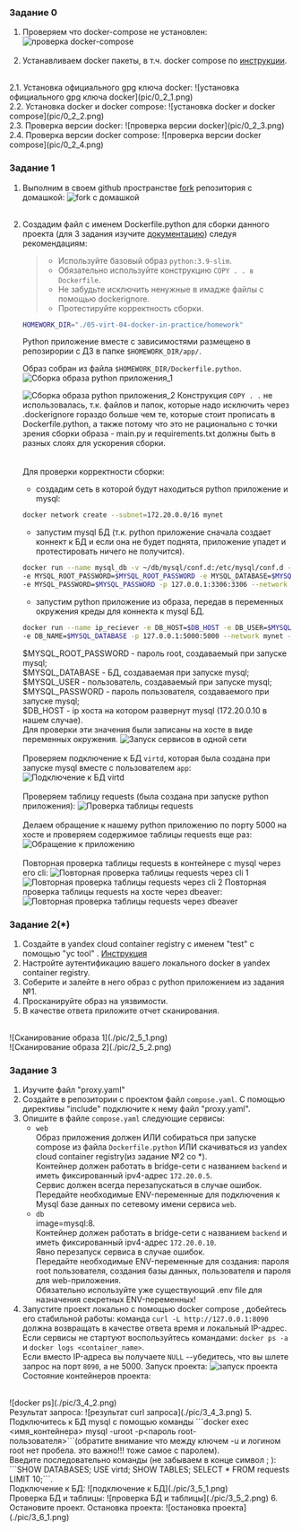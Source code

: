 ### Задание 0
1. Проверяем что docker-compose не установлен:
![проверка docker-compose](pic/0_1_1.png)
<br><br>
2. Устанавливаем docker пакеты, в т.ч. docker compose по [инструкции](https://docs.docker.com/engine/install/ubuntu/#install-using-the-repository).
<br>
2.1. Установка официального gpg ключа docker:
![установка официального gpg ключа docker](pic/0_2_1.png)
<br>
2.2. Установка docker и docker compose:
![установка docker и docker compose](pic/0_2_2.png)
<br>
2.3. Проверка версии docker:
![проверка версии docker](pic/0_2_3.png)
<br>
2.4. Проверка версии docker compose:
![проверка версии docker compose](pic/0_2_4.png)


### Задание 1
1. Выполним в своем github пространстве [fork](https://github.com/VikhlyantsevA/shvirtd-example-python) репозитория с домашкой:
![fork с домашкой](pic/1_1_1.png)
<br><br>
2. Создадим файл с именем Dockerfile.python для сборки данного проекта (для 3 задания изучите [документацию](https://docs.docker.com/compose/compose-file/build/))
следуя рекомендациям:
    > - Используйте базовый образ `python:3.9-slim`.<br> 
    > - Обязательно используйте конструкцию `COPY . . в Dockerfile`.<br> 
    > - Не забудьте исключить ненужные в имадже файлы с помощью dockerignore.<br>
    > - Протестируйте корректность сборки.<br>
    
   ```bash
   HOMEWORK_DIR="./05-virt-04-docker-in-practice/homework"
   ```
    Python приложение вместе с зависимостями размещено в репозирории c ДЗ в папке `$HOMEWORK_DIR/app/`. 

    Образ собран из файла `$HOMEWORK_DIR/Dockerfile.python`.
    ![Сборка образа python приложения_1](./pic/1_2_1.png)

    ![Сборка образа python приложения_2](./pic/1_2_2.png)
    Конструкция `COPY . .` не использовалась, т.к. файлов и папок, которые надо исключить через .dockerignore гораздо больше чем те, которые стоит прописать в Dockerfile.python, а также потому что это не рационально с точки зрения сборки образа - main.py и requirements.txt должны быть в разных слоях для ускорения сборки.  
    <br><br>
    Для проверки корректности сборки:
    - создадим сеть в которой будут находиться python приложение и mysql:
    ```bash
    docker network create --subnet=172.20.0.0/16 mynet  
    ```
    - запустим mysql БД (т.к. python приложение сначала создает коннект к БД и если она не будет поднята, приложение упадет и протестировать ничего не получится). 
    ```bash
    docker run --name mysql_db -v ~/db/mysql/conf.d:/etc/mysql/conf.d -v ~/db/mysql/data:/var/lib/mysql \    
   -e MYSQL_ROOT_PASSWORD=$MYSQL_ROOT_PASSWORD -e MYSQL_DATABASE=$MYSQL_DATABASE -e MYSQL_USER=$MYSQL_USER \              
   -e MYSQL_PASSWORD=$MYSQL_PASSWORD -p 127.0.0.1:3306:3306 --network mynet --ip 172.20.0.10 -d mysql
    ```
   - запустим python приложение из образа, передав в переменных окружения креды для коннекта к mysql БД.
   ```bash
   docker run --name ip_reciever -e DB_HOST=$DB_HOST -e DB_USER=$MYSQL_USER -e DB_PASSWORD=$MYSQL_PASSWORD \
   -e DB_NAME=$MYSQL_DATABASE -p 127.0.0.1:5000:5000 --network mynet --ip 172.20.0.5 -d rattus1perfectus/ip_reciever:1.0.0
   ```
   $MYSQL_ROOT_PASSWORD - пароль root, создаваемый при запуске mysql;<br> 
   $MYSQL_DATABASE - БД, создаваемая при запуске mysql;<br>
   $MYSQL_USER - пользователь, создаваемый при запуске mysql;<br>
   $MYSQL_PASSWORD - пароль пользователя, создаваемого при запуске mysql;<br> 
   $DB_HOST - ip хоста на котором развернут mysql (172.20.0.10 в нашем случае).<br>
   Для проверки эти значения были записаны на хосте в виде переменных окружения.
   ![Запуск сервисов в одной сети](./pic/1_2_3.png)
   <br><br>
   Проверяем подключение к БД `virtd`, которая была создана при запуске mysql вместе с пользователем `app`:
   ![Подключение к БД virtd](./pic/1_2_4.png)
   <br><br>
   Проверяем таблицу requests (была создана при запуске python приложения):
   ![Проверка таблицы requests](./pic/1_2_5.png)
   <br><br>
   Делаем обращение к нашему python приложению по порту 5000 на хосте и проверяем содержимое таблицы requests еще раз:
   ![Обращение к приложению](./pic/1_2_6.png)
   <br><br>
   Повторная проверка таблицы requests в контейнере с mysql через его cli:
   ![Повторная проверка таблицы requests через cli 1](./pic/1_2_7.png)
   ![Повторная проверка таблицы requests через cli 2](./pic/1_2_8.png)
   Повторная проверка таблицы requests на хосте через dbeaver:
   ![Повторная проверка таблицы requests через dbeaver](./pic/1_2_9.png)

### Задание 2(*)
1. Создайте в yandex cloud container registry с именем "test" с помощью "yc tool" . [Инструкция](https://yandex.cloud/ru/docs/container-registry/quickstart/?from=int-console-help&utm_referrer=about%3Ablank)
2. Настройте аутентификацию вашего локального docker в yandex container registry.
3. Соберите и залейте в него образ с python приложением из задания №1.
4. Просканируйте образ на уязвимости.
5. В качестве ответа приложите отчет сканирования.
<br>
![Сканирование образа 1](./pic/2_5_1.png)
<br>
![Сканирование образа 2](./pic/2_5_2.png)

### Задание 3
1. Изучите файл "proxy.yaml"
2. Создайте в репозитории с проектом файл ```compose.yaml```. С помощью директивы "include" подключите к нему файл "proxy.yaml".
3. Опишите в файле ```compose.yaml``` следующие сервисы:
   - ```web```<br> 
   Образ приложения должен ИЛИ собираться при запуске compose из файла ```Dockerfile.python``` ИЛИ скачиваться из yandex cloud container registry(из задание №2 со *).<br> 
   Контейнер должен работать в bridge-сети с названием ```backend``` и иметь фиксированный ipv4-адрес ```172.20.0.5```.<br>
   Сервис должен всегда перезапускаться в случае ошибок.
   Передайте необходимые ENV-переменные для подключения к Mysql базе данных по сетевому имени сервиса ```web```.
   - ```db```<br> 
   image=mysql:8.<br>
   Контейнер должен работать в bridge-сети с названием ```backend``` и иметь фиксированный ipv4-адрес ```172.20.0.10```.<br> 
   Явно перезапуск сервиса в случае ошибок.<br>
   Передайте необходимые ENV-переменные для создания: пароля root пользователя, создания базы данных, пользователя и пароля для web-приложения.<br>
   Обязательно используйте уже существующий .env file для назначения секретных ENV-переменных!
4. Запустите проект локально с помощью docker compose , добейтесь его стабильной работы: команда ```curl -L http://127.0.0.1:8090``` должна возвращать в качестве ответа время и локальный IP-адрес.<br>
Если сервисы не стартуют воспользуйтесь командами: ```docker ps -a ``` и ```docker logs <container_name>```.<br>
Если вместо IP-адреса вы получаете ```NULL``` --убедитесь, что вы шлете запрос на порт ```8090```, а не 5000.
Запуск проекта:
![запуск проекта](./pic/3_4_1.png)
Состояние контейнеров проекта:
<br>
![docker ps](./pic/3_4_2.png)
<br>
Результат запроса:
![результат curl запроса](./pic/3_4_3.png)
5. Подключитесь к БД mysql с помощью команды ```docker exec <имя_контейнера> mysql -uroot -p<пароль root-пользователя>```(обратите внимание что между ключем -u и логином root нет пробела. это важно!!! тоже самое с паролем).<br>
Введите последовательно команды (не забываем в конце символ ; ): ```SHOW DATABASES; USE virtd; SHOW TABLES; SELECT * FROM requests LIMIT 10;```.
<br>
Подключение к БД:
![подключение к БД](./pic/3_5_1.png)
<br>
Проверка БД и таблицы:
![проверка БД и таблицы](./pic/3_5_2.png)
6. Остановите проект.
Остановка проекта:
![остановка проекта](./pic/3_6_1.png)